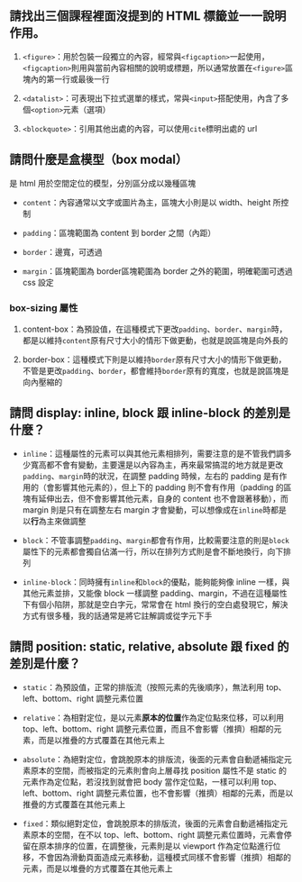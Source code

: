 ## 請找出三個課程裡面沒提到的 HTML 標籤並一一說明作用。
1. `<figure>`：用於包裝一段獨立的內容，經常與`<figcaption>`一起使用，`<figcaption>`則用與當前內容相關的說明或標題，所以通常放置在`<figure>`區塊內的第一行或最後一行

2. `<datalist>`：可表現出下拉式選單的樣式，常與`<input>`搭配使用，內含了多個`<option>`元素（選項）

3. `<blockquote>`：引用其他出處的內容，可以使用`cite`標明出處的 url

## 請問什麼是盒模型（box modal）
是 html 用於空間定位的模型，分別區分成以幾種區塊

* `content`：內容通常以文字或圖片為主，區塊大小則是以 width、height 所控制

* `padding`：區塊範圍為 content 到 border 之間（內距）

* `border`：邊寬，可透過

* `margin`：區塊範圍為 border區塊範圍為 border 之外的範圍，明確範圍可透過 css 設定

### box-sizing 屬性
1. content-box：為預設值，在這種模式下更改`padding`、`border`、`margin`時，都是以維持`content`原有尺寸大小的情形下做更動，也就是說區塊是向外長的

2. border-box：這種模式下則是以維持`border`原有尺寸大小的情形下做更動，不管是更改`padding`、`border`，都會維持`border`原有的寬度，也就是說區塊是向內壓縮的

## 請問 display: inline, block 跟 inline-block 的差別是什麼？
* `inline`：這種屬性的元素可以與其他元素相排列，需要注意的是不管我們調多少寬高都不會有變動，主要還是以內容為主，再來最常搞混的地方就是更改`padding`、`margin`時的狀況，在調整 padding 時候，左右的 padding 是有作用的（會影響其他元素的），但上下的 padding 則不會有作用（padding 的區塊有延伸出去，但不會影響其他元素，自身的 content 也不會跟著移動），而 margin 則是只有在調整左右 margin 才會變動，可以想像成在`inline`時都是以**行**為主來做調整

* `block`：不管事調整`padding`、`margin`都會有作用，比較需要注意的則是`block`屬性下的元素都會獨自佔滿一行，所以在排列方式則是會不斷地換行，向下排列

* `inline-block`：同時擁有`inline`和`block`的優點，能夠能夠像 inline 一樣，與其他元素並排，又能像 block 一樣調整 padding、margin，不過在這種屬性下有個小陷阱，那就是空白字元，常常會在 html 換行的空白處發現它，解決方式有很多種，我的話通常是將它註解調或從字元下手

## 請問 position: static, relative, absolute 跟 fixed 的差別是什麼？
* `static`：為預設值，正常的排版流（按照元素的先後順序），無法利用 top、left、bottom、right 調整元素位置

* `relative`：為相對定位，是以元素**原本的位置**作為定位點來位移，可以利用 top、left、bottom、right 調整元素位置，而且不會影響（推擠）相鄰的元素，而是以推疊的方式覆蓋在其他元素上

* `absolute`：為絕對定位，會跳脫原本的排版流，後面的元素會自動遞補指定元素原本的空間，而被指定的元素則會向上層尋找 position 屬性不是 static 的元素作為定位點，若沒找到就會把 body 當作定位點，一樣可以利用 top、left、bottom、right 調整元素位置，也不會影響（推擠）相鄰的元素，而是以推疊的方式覆蓋在其他元素上


* `fixed`：類似絕對定位，會跳脫原本的排版流，後面的元素會自動遞補指定元素原本的空間，在不以 top、left、bottom、right 調整元素位置時，元素會停留在原本排序的位置，在調整後，元素則是以 viewport 作為定位點進行位移，不會因為滑動頁面造成元素移動，這種模式同樣不會影響（推擠）相鄰的元素，而是以堆疊的方式覆蓋在其他元素上
